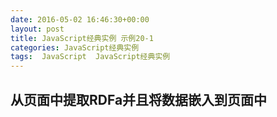 ```yaml
---
date: 2016-05-02 16:46:30+00:00
layout: post
title: JavaScript经典实例 示例20-1
categories: JavaScript经典实例
tags:  JavaScript  JavaScript经典实例
---
```

从页面中提取RDFa并且将数据嵌入到页面中
----------------

<html xmlns="http://www.w3.org/1999/xhtml"
    xmlns:rdf="http://www.w3.org/1999/02/22-rdf-syntax-ns#"
    xmlns:dc="http://purl.org/dc/elements/1.1/"
    xmlns:foaf="http://xmlns.com/foaf/0.1/">
    <head profile="http://ns.inria.fr/grddl/rdfa/">
        <title>Biblio description</title>
        <style type="text/css">
            div
            {
                margin: 20px;
            }
        </style>
        <script type="text/javascript" src="/assets/json2.js"></script>
        <script type="text/javascript" src="/assets/jquery-2.2.4.js"></script>
        <script type="text/javascript" src="/assets/jquery.rdfquery.rdfa-1.0.js"></script>
        <script type="text/javascript">
            window.onload = function() {
                var j = $('#biblio').rdf()
                    .base('http://burningbird.net')
                    .prefix('rdf', 'http://www.w3.org/1999/02/22-rdf-syntax-ns#')
                    .prefix('dc', 'http://purl.org/dc/elements/1.1/')
                    .prefix('foaf', 'http://xmlns.com/foaf/0.1/'),
                    d = j.databank.dump();
                    str = JSON.stringify(d);
                
                document.getElementById('result1').innerHTML = str;
                
                var t = j.databank.triples(),
                    str2 = '';
                
                for (var i = 0; i < t.length; i++) {
                    str2 = str2 + t[i].toSting().replace(/</g, '&lt;').replace(/>/g, '&gt;') + '<br />';
                }
                
                document.getElementById('result2').innerHTML = str2;
            }
        </script>
    </head>
    <body>
        <h1>Biblio description</h1>
        <dl about="http://www.w3.org/TR/2004/REC-rdf-mt-20040210/" id="biblio">
            <dt>Title</dt>
            <dd property="dc:title">
                RDF Semantics - W3C Recommendation 10 February 2004
            </dd>
            <dt>Author</dt>
            <dd rel="dc:creator" href="#a1">
                <span id="a1">
                    <link rel="rdf:type" href="[foaf:Preson]" />
                    <span property="foaf:name">Patrick Hayes</span>
                    see <a rel="foaf:homeage" href="http://www.ihmc.us/users/user.php?UserID=42">homepage</a>
                </span>
            </dd>
        </dl>
        <div id="result1"></div>
        <div id="result2"></div>
    </body>
</html>

源码如下：

``` html
<!DOCTYPE html>
<html xmlns="http://www.w3.org/1999/xhtml"
    xmlns:rdf="http://www.w3.org/1999/02/22-rdf-syntax-ns#"
    xmlns:dc="http://purl.org/dc/elements/1.1/"
    xmlns:foaf="http://xmlns.com/foaf/0.1/">
    <head profile="http://ns.inria.fr/grddl/rdfa/">
        <title>Biblio description</title>
        <style type="text/css">
            div
            {
                margin: 20px;
            }
        </style>
        <script type="text/javascript" src="/assets/json2.js"></script>
        <script type="text/javascript" src="/assets/jquery-2.2.4.js"></script>
        <script type="text/javascript" src="/assets/jquery.rdfquery.rdfa-1.0.js"></script>
        <script type="text/javascript">
            window.onload = function() {
                var j = $('#biblio').rdf()
                    .base('http://burningbird.net')
                    .prefix('rdf', 'http://www.w3.org/1999/02/22-rdf-syntax-ns#')
                    .prefix('dc', 'http://purl.org/dc/elements/1.1/')
                    .prefix('foaf', 'http://xmlns.com/foaf/0.1/'),
                    d = j.databank.dump();
                    str = JSON.stringify(d);
                
                document.getElementById('result1').innerHTML = str;
                
                var t = j.databank.triples(),
                    str2 = '';
                
                for (var i = 0; i < t.length; i++) {
                    str2 = str2 + t[i].toSting().replace(/</g, '&lt;').replace(/>/g, '&gt;') + '<br />';
                }
                
                document.getElementById('result2').innerHTML = str2;
            }
        </script>
    </head>
    <body>
        <h1>Biblio description</h1>
        <dl about="http://www.w3.org/TR/2004/REC-rdf-mt-20040210/" id="biblio">
            <dt>Title</dt>
            <dd property="dc:title">
                RDF Semantics - W3C Recommendation 10 February 2004
            </dd>
            <dt>Author</dt>
            <dd rel="dc:creator" href="#a1">
                <span id="a1">
                    <link rel="rdf:type" href="[foaf:Preson]" />
                    <span property="foaf:name">Patrick Hayes</span>
                    see <a rel="foaf:homeage" href="http://www.ihmc.us/users/user.php?UserID=42">homepage</a>
                </span>
            </dd>
        </dl>
        <div id="result1"></div>
        <div id="result2"></div>
    </body>
</html>
``` 
